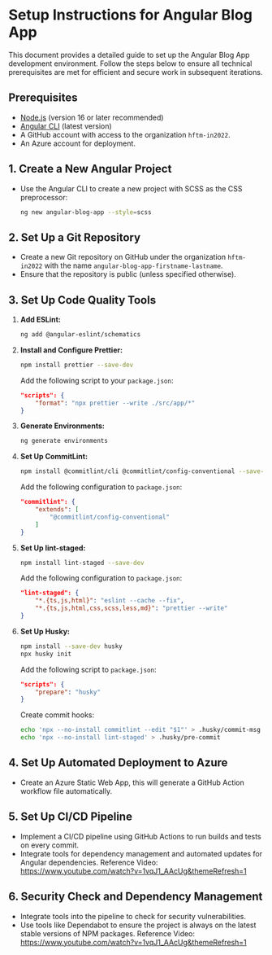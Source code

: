 # Setup Instructions for Angular Blog App

This document provides a detailed guide to set up the Angular Blog App development environment. Follow the steps below to ensure all technical prerequisites are met for efficient and secure work in subsequent iterations.

## Prerequisites

- [Node.js](https://nodejs.org) (version 16 or later recommended)
- [Angular CLI](https://angular.io/cli) (latest version)
- A GitHub account with access to the organization `hftm-in2022`.
- An Azure account for deployment.

## 1. Create a New Angular Project

- Use the Angular CLI to create a new project with SCSS as the CSS preprocessor:
    ```bash
    ng new angular-blog-app --style=scss
    ```

## 2. Set Up a Git Repository

- Create a new Git repository on GitHub under the organization `hftm-in2022` with the name `angular-blog-app-firstname-lastname`.
- Ensure that the repository is public (unless specified otherwise).

## 3. Set Up Code Quality Tools

1. **Add ESLint:**
    ```bash
    ng add @angular-eslint/schematics
    ```

2. **Install and Configure Prettier:**
    ```bash
    npm install prettier --save-dev
    ```
    Add the following script to your `package.json`:
    ```json
    "scripts": {
        "format": "npx prettier --write ./src/app/*"
    }
    ```

3. **Generate Environments:**
    ```bash
    ng generate environments
    ```

4. **Set Up CommitLint:**
    ```bash
    npm install @commitlint/cli @commitlint/config-conventional --save-dev
    ```
    Add the following configuration to `package.json`:
    ```json
    "commitlint": {
        "extends": [
            "@commitlint/config-conventional"
        ]
    }
    ```

5. **Set Up lint-staged:**
    ```bash
    npm install lint-staged --save-dev
    ```
    Add the following configuration to `package.json`:
    ```json
    "lint-staged": {
        "*.{ts,js,html}": "eslint --cache --fix",
        "*.{ts,js,html,css,scss,less,md}": "prettier --write"
    }
    ```

6. **Set Up Husky:**
    ```bash
    npm install --save-dev husky
    npx husky init
    ```
    Add the following script to `package.json`:
    ```json
    "scripts": {
        "prepare": "husky"
    }
    ```
    Create commit hooks:
    ```bash
    echo 'npx --no-install commitlint --edit "$1"' > .husky/commit-msg
    echo 'npx --no-install lint-staged' > .husky/pre-commit
    ```

## 4. Set Up Automated Deployment to Azure

- Create an Azure Static Web App, this will generate a GitHub Action workflow file automatically.

## 5. Set Up CI/CD Pipeline

- Implement a CI/CD pipeline using GitHub Actions to run builds and tests on every commit.
- Integrate tools for dependency management and automated updates for Angular dependencies.
Reference Video: https://www.youtube.com/watch?v=1vqJ1_AAcUg&themeRefresh=1

## 6. Security Check and Dependency Management

- Integrate tools into the pipeline to check for security vulnerabilities.
- Use tools like Dependabot to ensure the project is always on the latest stable versions of NPM packages.
  Reference Video: https://www.youtube.com/watch?v=1vqJ1_AAcUg&themeRefresh=1


